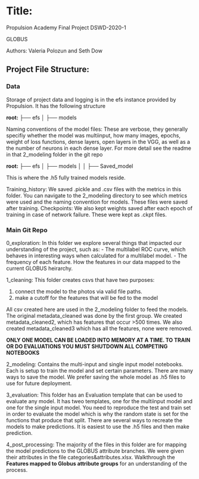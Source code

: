

# Title:

Propulsion Academy Final Project DSWD-2020-1

GLOBUS

Authors: Valeria Polozun and Seth Dow

## Project File Structure:

### Data

Storage of project data and logging is in the efs instance provided by Propulsion. It has the following structure

**root:** 
    ├── efs
    │   ├── models

Naming conventions of the model files: These are verbose, they generally specifiy whether the model was multiinput, how many images, epochs, weight of loss functions, dense layers, open layers in the VGG, as well as a the number of neurons in each dense layer. For more detail see the readme in that 2_modeling folder in the git repo

**root:** 
    ├── efs
    │   ├── models
    │   │   ├── Saved_model
    
This is where the .h5 fully trained models reside.

Training_history: We saved .pickle and .csv files with the metrics in this folder. You can navigate to the 2_modeling directory to see which metrics were used and the naming convention for models. These files were saved after training.
Checkpoints: We also kept weights saved after each epoch of training in case of network failure. These were kept as .ckpt files. 

### Main Git Repo

0_exploration: In this folder we explore several things that impacted our understanding of the project, such as:
    - The multilabel ROC curve, which behaves in interesting ways when calculated for a multilabel model.
    - The frequency of each feature. How the features in our data mapped to the current GLOBUS heirarchy.
    

1_cleaning: This folder creates csvs that have two purposes:

   1. connect the model to the photos via valid file paths. 
   2. make a cutoff for the features that will be fed to the model
    
   All csv created here are used in the 2_modeling folder to feed the models. The original metadata_cleaned was done by the first group. We created metadata_cleaned2, which has features that occur >500 times. We also created metadata_cleaned3 which has all the features, none were removed.

**ONLY ONE MODEL CAN BE LOADED INTO MEMORY AT A TIME. TO TRAIN OR DO EVALUATIONS YOU MUST SHUTDOWN ALL COMPETING NOTEBOOKS**

2_modeling: Contains the multi-input and single input model notebooks. Each is setup to train the model and set certain parameters. There are many ways to save the model. We prefer saving the whole model as .h5 files to use for future deployment.

3_evaluation: This folder has an Evaluation template that can be used to evaluate any model. It has tweo templates, one for the multiinput model and one for the single input model. You need to reproduce the test and train set in order to evaluate the model which is why the random state is set for the functions that produce that split. There are several ways to recreate the models to make predictions. It is easiest to use the .h5 files and then make prediction.


4_post_processing: The majority of the files in this folder are for mapping the model predictions to the GLOBUS attribute branches. We were given their attributes in the file categories&attributes.xlsx. Walkthrough the **Features mapped to Globus attribute groups** for an understanding of the process. 
